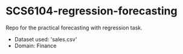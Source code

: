 # SCS6104-regression-forecasting

Repo for the practical forecasting with regression task.

  - Dataset used: 'sales.csv'
  - Domain: Finance
